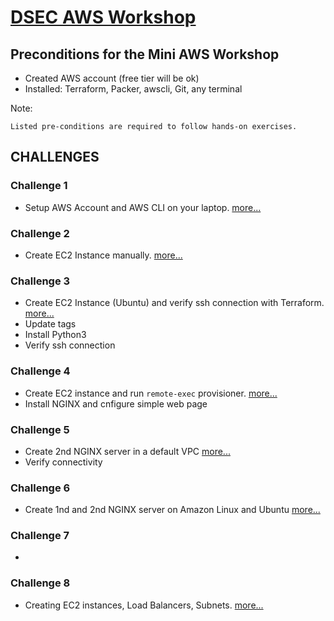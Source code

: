 # [DSEC AWS Workshop](https://www.meetup.com/Data-Science-and-Engineering-Club/events/253702254/)

## Preconditions for the Mini AWS Workshop

- Created AWS account (free tier will be ok)
- Installed: Terraform, Packer, awscli, Git, any terminal

Note:
    
    Listed pre-conditions are required to follow hands-on exercises.

## CHALLENGES

### Challenge 1
- Setup AWS Account and AWS CLI on your laptop. [more...](challenge_01/README.md)

### Challenge 2
- Create EC2 Instance manually. [more...](challenge_02/README.md)

### Challenge 3
- Create EC2 Instance (Ubuntu) and verify ssh connection with Terraform. [more...](challenge_03/README-C3.md)
- Update tags
- Install Python3
- Verify ssh connection

### Challenge 4
- Create EC2 instance and run ```remote-exec``` provisioner. [more...](challenge_04/README-C4.md)
- Install NGINX and cnfigure simple web page

### Challenge 5
- Create 2nd NGINX server in a default VPC [more...](challenge_05/README-C5.md)
- Verify connectivity

### Challenge 6
- Create 1nd and 2nd NGINX server on Amazon Linux and Ubuntu [more...](challenge_06/README-C6.md)

### Challenge 7
- 

### Challenge 8
- Creating EC2 instances, Load Balancers, Subnets. [more...](challenge_08/README-C8.md)
